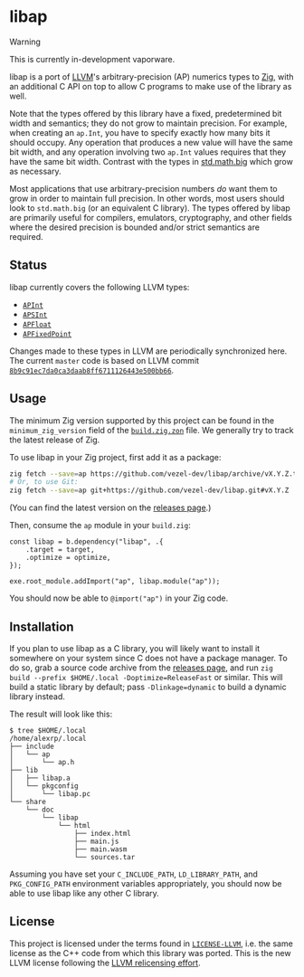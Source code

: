 # libap

> [!WARNING]
> This is currently in-development vaporware.

libap is a port of [LLVM](https://llvm.org)'s arbitrary-precision (AP) numerics
types to [Zig](https://ziglang.org), with an additional C API on top to allow C
programs to make use of the library as well.

Note that the types offered by this library have a fixed, predetermined bit
width and semantics; they do not grow to maintain precision. For example, when
creating an `ap.Int`, you have to specify exactly how many bits it should
occupy. Any operation that produces a new value will have the same bit width,
and any operation involving two `ap.Int` values requires that they have the
same bit width. Contrast with the types in
[std.math.big](https://ziglang.org/documentation/master/std/#std.math.big) which
grow as necessary.

Most applications that use arbitrary-precision numbers *do* want them to grow in
order to maintain full precision. In other words, most users should look to
`std.math.big` (or an equivalent C library). The types offered by libap are
primarily useful for compilers, emulators, cryptography, and other fields where
the desired precision is bounded and/or strict semantics are required.

## Status

libap currently covers the following LLVM types:

* [`APInt`](https://llvm.org/doxygen/classllvm_1_1APInt.html)
* [`APSInt`](https://llvm.org/doxygen/classllvm_1_1APSInt.html)
* [`APFloat`](https://llvm.org/doxygen/classllvm_1_1APFloat.html)
* [`APFixedPoint`](https://llvm.org/doxygen/classllvm_1_1APFixedPoint.html)

Changes made to these types in LLVM are periodically synchronized here. The
current `master` code is based on LLVM commit
[`8b9c91ec7da0ca3daab8ff6711126443e500bb66`](https://github.com/llvm/llvm-project/commit/8b9c91ec7da0ca3daab8ff6711126443e500bb66).

## Usage

The minimum Zig version supported by this project can be found in the
`minimum_zig_version` field of the [`build.zig.zon`](build.zig.zon) file. We
generally try to track the latest release of Zig.

To use libap in your Zig project, first add it as a package:

```bash
zig fetch --save=ap https://github.com/vezel-dev/libap/archive/vX.Y.Z.tar.gz
# Or, to use Git:
zig fetch --save=ap git+https://github.com/vezel-dev/libap.git#vX.Y.Z
```

(You can find the latest version on the
[releases page](https://github.com/vezel-dev/libap/releases).)

Then, consume the `ap` module in your `build.zig`:

```zig
const libap = b.dependency("libap", .{
    .target = target,
    .optimize = optimize,
});

exe.root_module.addImport("ap", libap.module("ap"));
```

You should now be able to `@import("ap")` in your Zig code.

<!-- TODO: Add a short API usage example. -->

## Installation

If you plan to use libap as a C library, you will likely want to install it
somewhere on your system since C does not have a package manager. To do so, grab
a source code archive from the
[releases page](https://github.com/vezel-dev/libap/releases), and run
`zig build --prefix $HOME/.local -Doptimize=ReleaseFast` or similar. This will
build a static library by default; pass `-Dlinkage=dynamic` to build a dynamic
library instead.

The result will look like this:

```console
$ tree $HOME/.local
/home/alexrp/.local
├── include
│   └── ap
│       └── ap.h
├── lib
│   ├── libap.a
│   └── pkgconfig
│       └── libap.pc
└── share
    └── doc
        └── libap
            └── html
                ├── index.html
                ├── main.js
                ├── main.wasm
                └── sources.tar
```

Assuming you have set your `C_INCLUDE_PATH`, `LD_LIBRARY_PATH`, and
`PKG_CONFIG_PATH` environment variables appropriately, you should now be able
to use libap like any other C library.

<!-- TODO: Add a short API usage example. -->

## License

This project is licensed under the terms found in
[`LICENSE-LLVM`](LICENSE-LLVM), i.e. the same license as the C++ code from which
this library was ported. This is the new LLVM license following the
[LLVM relicensing effort](https://foundation.llvm.org/docs/relicensing).
